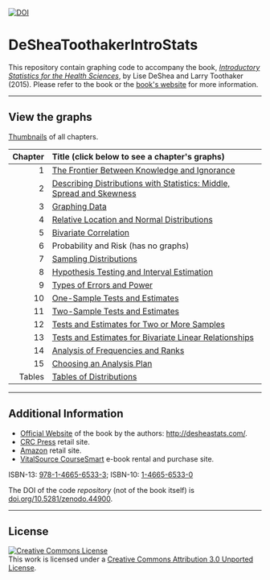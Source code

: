 [![DOI](https://zenodo.org/badge/15918322.svg)](https://zenodo.org/badge/latestdoi/15918322)

DeSheaToothakerIntroStats
=========================

This repository contain graphing code to accompany the book, [*Introductory Statistics for the Health Sciences*](http://www.crcpress.com/product/isbn/9781466565333), by Lise DeShea and Larry Toothaker (2015).  Please refer to the book or the [book's website](http://desheastats.com/) for more information.  

---

## View the graphs

[Thumbnails](thumbnails/thumbnails.md) of all chapters.

| Chapter| Title (click below to see a chapter's graphs) |
|---:|:----|
| 1 | [The Frontier Between Knowledge and Ignorance](https://github.com/OuhscBbmc/DeSheaToothakerIntroStats/blob/master/chapter-01/chapter-01.md) |
| 2 | [Describing Distributions with Statistics: Middle, Spread and Skewness](https://github.com/OuhscBbmc/DeSheaToothakerIntroStats/blob/master/chapter-02/chapter-02.md) |
| 3 | [Graphing Data](https://github.com/OuhscBbmc/DeSheaToothakerIntroStats/blob/master/chapter-03/chapter-03.md) |
| 4 | [Relative Location and Normal Distributions](https://github.com/OuhscBbmc/DeSheaToothakerIntroStats/blob/master/chapter-04/chapter-04.md) |
| 5 | [Bivariate Correlation](https://github.com/OuhscBbmc/DeSheaToothakerIntroStats/blob/master/chapter-05/chapter-05.md) |
| 6 | Probability and Risk (has no graphs) |
| 7 | [Sampling Distributions](https://github.com/OuhscBbmc/DeSheaToothakerIntroStats/blob/master/chapter-07/chapter-07.md) |
| 8 | [Hypothesis Testing and Interval Estimation](https://github.com/OuhscBbmc/DeSheaToothakerIntroStats/blob/master/chapter-08/chapter-08.md) |
| 9 | [Types of Errors and Power](https://github.com/OuhscBbmc/DeSheaToothakerIntroStats/blob/master/chapter-09/chapter-09.md) |
| 10 | [One-Sample Tests and Estimates](https://github.com/OuhscBbmc/DeSheaToothakerIntroStats/blob/master/chapter-10/chapter-10.md) |
| 11 | [Two-Sample Tests and Estimates](https://github.com/OuhscBbmc/DeSheaToothakerIntroStats/blob/master/chapter-11/chapter-11.md) |
| 12 | [Tests and Estimates for Two or More Samples](https://github.com/OuhscBbmc/DeSheaToothakerIntroStats/blob/master/chapter-12/chapter-12.md) |
| 13 | [Tests and Estimates for Bivariate Linear Relationships](https://github.com/OuhscBbmc/DeSheaToothakerIntroStats/blob/master/chapter-13/chapter-13.md) |
| 14 | [Analysis of Frequencies and Ranks](https://github.com/OuhscBbmc/DeSheaToothakerIntroStats/blob/master/chapter-14/chapter-14.md) |
| 15 | [Choosing an Analysis Plan](https://github.com/OuhscBbmc/DeSheaToothakerIntroStats/blob/master/chapter-15/chapter-15.md) |
| Tables | [Tables of Distributions](https://github.com/OuhscBbmc/DeSheaToothakerIntroStats/blob/master/tables/tables.md) |

---
## Additional Information

* [Official Website](http://desheastats.com/) of the book by the authors: http://desheastats.com/.
* [CRC Press](http://www.crcpress.com/product/isbn/9781466565333) retail site.
* [Amazon](http://www.amazon.com/Introductory-Statistics-Health-Sciences-DeShea/dp/1466565330) retail site.
* [VitalSource CourseSmart](http://www.coursesmart.com/introductory-statistics-for-the-health-sciences/lise-deshea-larry-e-toothaker/dp/9781466565333) e-book rental and purchase site.

ISBN-13: [978-1-4665-6533-3](http://www.crcpress.com/product/isbn/9781466565333); ISBN-10: [1-4665-6533-0](http://www.crcpress.com/product/isbn/9781466565333)

The DOI of the code *repository* (not of the book itself) is [doi.org/10.5281/zenodo.44900](https://doi.org/10.5281/zenodo.44900).

---

## License

<a rel="license" href="http://creativecommons.org/licenses/by/3.0/"><img alt="Creative Commons License" style="border-width:0" src="http://i.creativecommons.org/l/by/3.0/88x31.png" /></a><br />This work is licensed under a <a rel="license" href="http://creativecommons.org/licenses/by/3.0/">Creative Commons Attribution 3.0 Unported License</a>.
